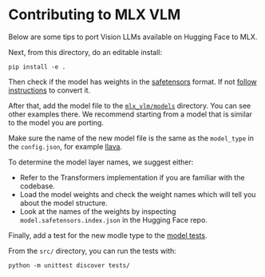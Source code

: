 # Contributing to MLX VLM

Below are some tips to port Vision LLMs available on Hugging Face to MLX.

Next, from this directory, do an editable install:

```shell
pip install -e .
```

Then check if the model has weights in the
[safetensors](https://huggingface.co/docs/safetensors/index) format. If not
[follow instructions](https://huggingface.co/spaces/safetensors/convert) to
convert it.

After that, add the model file to the
[`mlx_vlm/models`](https://github.com/Blaizzy/mlx-vlm/tree/main/src/models)
directory. You can see other examples there. We recommend starting from a model
that is similar to the model you are porting.

Make sure the name of the new model file is the same as the `model_type` in the
`config.json`, for example
[llava](https://huggingface.co/llava-hf/llava-1.5-7b-hf/blob/main/config.json#L7).

To determine the model layer names, we suggest either:

- Refer to the Transformers implementation if you are familiar with the
  codebase.
- Load the model weights and check the weight names which will tell you about
  the model structure.
- Look at the names of the weights by inspecting `model.safetensors.index.json`
  in the Hugging Face repo.

Finally, add a test for the new modle type to the [model
tests](https://github.com/Blaizzy/mlx-vlm/tree/main/src/tests/test_models.py).

From the `src/` directory, you can run the tests with:

```shell
python -m unittest discover tests/
```
